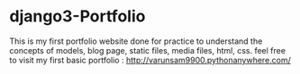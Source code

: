 # django3-Portfolio
This is my first portfolio website done for practice to understand the concepts of models, blog page, static files, media files, html, css.
feel free to visit my first basic portfolio : http://varunsam9900.pythonanywhere.com/
